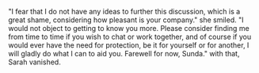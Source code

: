 "I fear that I do not have any ideas to further this discussion, which is a great shame, considering how pleasant is your company." she smiled. "I would not object to getting to know you more. Please consider finding me from time to time if you wish to chat or work together, and of course if you would ever have the need for protection, be it for yourself or for another, I will gladly do what I can to aid you. Farewell for now, Sunda." with that, Sarah vanished.